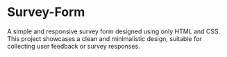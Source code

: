 # Survey-Form
 A simple and responsive survey form designed using only HTML and CSS. This project showcases a clean and minimalistic design, suitable for collecting user feedback or survey responses.
